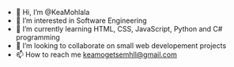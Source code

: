 - 👋 Hi, I’m @KeaMohlala
- 👀 I’m interested in Software Engineering 
- 🌱 I’m currently learning HTML, CSS, JavaScript, Python and C# programming
- 💞️ I’m looking to collaborate on small web developement projects
- 📫 How to reach me keamogetsemhll@gmail.com

<!---
KeaMohlala/KeaMohlala is a ✨ special ✨ repository because its `README.md` (this file) appears on your GitHub profile.
You can click the Preview link to take a look at your changes.
--->
